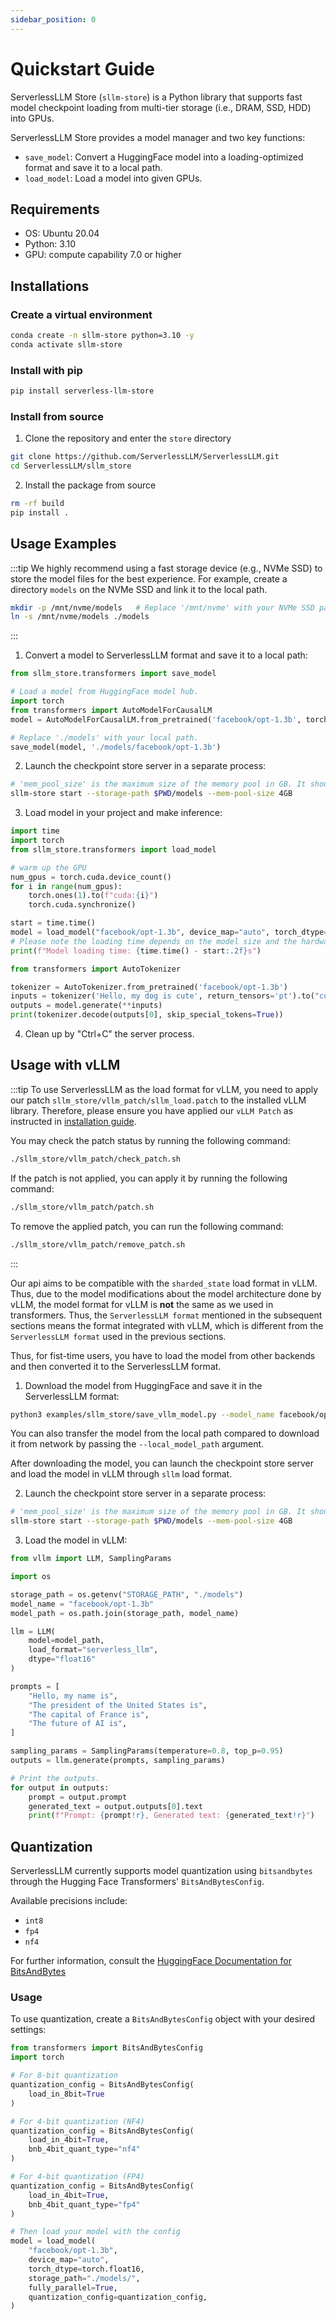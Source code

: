 ```yaml
---
sidebar_position: 0
---
```


# Quickstart Guide

ServerlessLLM Store (`sllm-store`) is a Python library that supports fast model checkpoint loading from multi-tier storage (i.e., DRAM, SSD, HDD) into GPUs.

ServerlessLLM Store provides a model manager and two key functions:
- `save_model`: Convert a HuggingFace model into a loading-optimized format and save it to a local path.
- `load_model`: Load a model into given GPUs.


## Requirements
- OS: Ubuntu 20.04
- Python: 3.10
- GPU: compute capability 7.0 or higher

## Installations

### Create a virtual environment
```bash
conda create -n sllm-store python=3.10 -y
conda activate sllm-store
```

### Install with pip
```bash
pip install serverless-llm-store
```

### Install from source
1. Clone the repository and enter the `store` directory

``` bash
git clone https://github.com/ServerlessLLM/ServerlessLLM.git
cd ServerlessLLM/sllm_store
```

2. Install the package from source

```bash
rm -rf build
pip install .
```

## Usage Examples
:::tip
We highly recommend using a fast storage device (e.g., NVMe SSD) to store the model files for the best experience.
For example, create a directory `models` on the NVMe SSD and link it to the local path.
```bash
mkdir -p /mnt/nvme/models   # Replace '/mnt/nvme' with your NVMe SSD path.
ln -s /mnt/nvme/models ./models
```
:::

1. Convert a model to ServerlessLLM format and save it to a local path:
```python
from sllm_store.transformers import save_model

# Load a model from HuggingFace model hub.
import torch
from transformers import AutoModelForCausalLM
model = AutoModelForCausalLM.from_pretrained('facebook/opt-1.3b', torch_dtype=torch.float16)

# Replace './models' with your local path.
save_model(model, './models/facebook/opt-1.3b')
```

2. Launch the checkpoint store server in a separate process:
```bash
# 'mem_pool_size' is the maximum size of the memory pool in GB. It should be larger than the model size.
sllm-store start --storage-path $PWD/models --mem-pool-size 4GB
```

<!-- Running the server using a container:

```bash
docker build -t checkpoint_store_server -f Dockerfile .
# Make sure the models have been downloaded using examples/save_model.py script
docker run -it --rm -v $PWD/models:/app/models checkpoint_store_server
``` -->

3. Load model in your project and make inference:
```python
import time
import torch
from sllm_store.transformers import load_model

# warm up the GPU
num_gpus = torch.cuda.device_count()
for i in range(num_gpus):
    torch.ones(1).to(f"cuda:{i}")
    torch.cuda.synchronize()

start = time.time()
model = load_model("facebook/opt-1.3b", device_map="auto", torch_dtype=torch.float16, storage_path="./models/", fully_parallel=True)
# Please note the loading time depends on the model size and the hardware bandwidth.
print(f"Model loading time: {time.time() - start:.2f}s")

from transformers import AutoTokenizer

tokenizer = AutoTokenizer.from_pretrained('facebook/opt-1.3b')
inputs = tokenizer('Hello, my dog is cute', return_tensors='pt').to("cuda")
outputs = model.generate(**inputs)
print(tokenizer.decode(outputs[0], skip_special_tokens=True))
```

4. Clean up by "Ctrl+C" the server process.

## Usage with vLLM

:::tip
To use ServerlessLLM as the load format for vLLM, you need to apply our patch `sllm_store/vllm_patch/sllm_load.patch` to the installed vLLM library. Therefore, please ensure you have applied our `vLLM Patch` as instructed in [installation guide](../getting_started/installation.md).

You may check the patch status by running the following command:
``` bash
./sllm_store/vllm_patch/check_patch.sh
```
If the patch is not applied, you can apply it by running the following command:
```bash
./sllm_store/vllm_patch/patch.sh
```
To remove the applied patch, you can run the following command:
```bash
./sllm_store/vllm_patch/remove_patch.sh
```
:::


Our api aims to be compatible with the `sharded_state` load format in vLLM. Thus, due to the model modifications about the model architecture done by vLLM, the model format for vLLM is **not** the same as we used in transformers. Thus, the `ServerlessLLM format` mentioned in the subsequent sections means the format integrated with vLLM, which is different from the `ServerlessLLM format` used in the previous sections.

Thus, for fist-time users, you have to load the model from other backends and then converted it to the ServerlessLLM format.

1. Download the model from HuggingFace and save it in the ServerlessLLM format:
``` bash
python3 examples/sllm_store/save_vllm_model.py --model_name facebook/opt-1.3b --storage_path $PWD/models --tensor_parallel_size 1

```

You can also transfer the model from the local path compared to download it from network by passing the `--local_model_path` argument.

After downloading the model, you can launch the checkpoint store server and load the model in vLLM through `sllm` load format.

2. Launch the checkpoint store server in a separate process:
```bash
# 'mem_pool_size' is the maximum size of the memory pool in GB. It should be larger than the model size.
sllm-store start --storage-path $PWD/models --mem-pool-size 4GB
```

3. Load the model in vLLM:
```python
from vllm import LLM, SamplingParams

import os

storage_path = os.getenv("STORAGE_PATH", "./models")
model_name = "facebook/opt-1.3b"
model_path = os.path.join(storage_path, model_name)

llm = LLM(
    model=model_path,
    load_format="serverless_llm",
    dtype="float16"
)

prompts = [
    "Hello, my name is",
    "The president of the United States is",
    "The capital of France is",
    "The future of AI is",
]

sampling_params = SamplingParams(temperature=0.8, top_p=0.95)
outputs = llm.generate(prompts, sampling_params)

# Print the outputs.
for output in outputs:
    prompt = output.prompt
    generated_text = output.outputs[0].text
    print(f"Prompt: {prompt!r}, Generated text: {generated_text!r}")
```

## Quantization

ServerlessLLM currently supports model quantization using `bitsandbytes` through the Hugging Face Transformers' `BitsAndBytesConfig`.

Available precisions include:
- `int8`
- `fp4`
- `nf4`

For further information, consult the [HuggingFace Documentation for BitsAndBytes](https://huggingface.co/docs/transformers/main/en/quantization/bitsandbytes)

### Usage
To use quantization, create a `BitsAndBytesConfig` object with your desired settings:

```python
from transformers import BitsAndBytesConfig
import torch

# For 8-bit quantization
quantization_config = BitsAndBytesConfig(
    load_in_8bit=True
)

# For 4-bit quantization (NF4)
quantization_config = BitsAndBytesConfig(
    load_in_4bit=True,
    bnb_4bit_quant_type="nf4"
)

# For 4-bit quantization (FP4)
quantization_config = BitsAndBytesConfig(
    load_in_4bit=True,
    bnb_4bit_quant_type="fp4"
)

# Then load your model with the config
model = load_model(
    "facebook/opt-1.3b",
    device_map="auto",
    torch_dtype=torch.float16,
    storage_path="./models/",
    fully_parallel=True,
    quantization_config=quantization_config,
)
```
